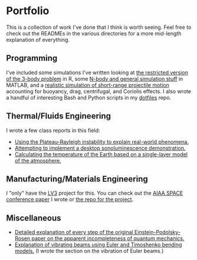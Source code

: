 # Portfolio
This is a collection of work I've done that I think is worth seeing.
Feel free to check out the READMEs in the various directories for a more mid-length explanation of everything.

## Programming
I've included some simulations I've written looking at [the restricted version of the 3-body problem](https://github.com/Joedang/restricted_three_body_problem) in R, some [N-body and general simulation stuff](MATLAB_orbits/) in MATLAB, and a [realistic simulation of short-range projectile motion](projectile/) accounting for buoyancy, drag, centrifugal, and Coriolis effects. 
I also wrote a handful of interesting Bash and Python scripts in my [dotfiles](http://github.com/Joedang/dotfiles) repo.

## Thermal/Fluids Engineering
I wrote a few class reports in this field:
* [Using the Plateau-Rayleigh instability to explain real-world phenomena.](ClassReports/LavaPRinstability_V1-3.pdf)
* [Attempting to implement a desktop sonoluminescence demonstration.](ClassReports/SL_report_Shields_V1-2.pdf)
* [Calculating the temperature of the Earth based on a single-layer model of the atmosphere.](ClassReports/Shields_ME442_TakeHome2.pdf)

## Manufacturing/Materials Engineering
I "only" have the [LV3](LV3/) project for this. You can check out the [AIAA SPACE conference paper](LV3/LV3_AIAA.pdf) I wrote or [the repo for the project](http://github.com/psas/lv3.0-airframe).

## Miscellaneous
* [Detailed explanation of every step of the original Einstein-Podolsky-Rosen paper on the apparent incompleteness of quantum mechanics.](ClassReports/Shields_EPR_project_V1-1.pdf)
* [Explanation of vibrating beams using Euler and Timoshenko bending models.](ClassReports/viscoFinalReport_Shields_Chen_Schmidt.pdf) (I wrote the section on the vibration of Euler beams.)
